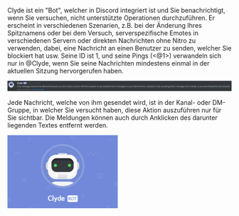 <!-- TITLE:Clyde -->
<!-- SUBTITLE:Der Discord Bot -->

Clyde ist ein "Bot", welcher in Discord integriert ist und Sie benachrichtigt, wenn Sie versuchen, nicht unterstützte Operationen durchzuführen. Er erscheint in verschiedenen Szenarien, z.B. bei der Änderung Ihres Spitznamens oder bei dem Versuch, serverspezifische Emotes in verschiedenen Servern oder direkten Nachrichten ohne Nitro zu verwenden, dabei, eine Nachricht an einen Benutzer zu senden, welcher Sie blockiert hat usw. Seine ID ist 1, und seine Pings (<@1>) verwandeln sich nur in @Clyde, wenn Sie seine Nachrichten mindestens einmal in der aktuellen Sitzung hervorgerufen haben.

![Clyde 1](/uploads/clyde/clyde-1.png "Clyde 1")

Jede Nachricht, welche von ihm gesendet wird, ist in der Kanal- oder DM-Gruppe, in welcher Sie versucht haben, diese Aktion auszuführen nur für Sie sichtbar. Die Meldungen können auch durch Anklicken des darunter liegenden Textes entfernt werden.

![Clyde 2](/uploads/clyde/clyde-2.png "Clyde 2")
